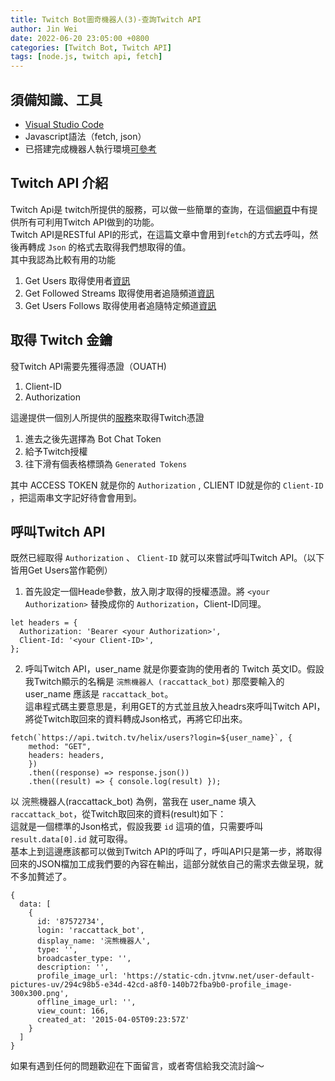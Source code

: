 ```yaml
---
title: Twitch Bot圖奇機器人(3)-查詢Twitch API
author: Jin Wei
date: 2022-06-20 23:05:00 +0800
categories: [Twitch Bot, Twitch API]
tags: [node.js, twitch api, fetch]
---
```


## 須備知識、工具

+ [Visual Studio Code](https://code.visualstudio.com/)
+ Javascript語法（fetch, json）
+ 已搭建完成機器人執行環境[可參考](https://jinwei0811.github.io/posts/TwitchBot/)

## Twitch API 介紹

Twitch Api是 twitch所提供的服務，可以做一些簡單的查詢，在這個[網頁](https://dev.twitch.tv/docs/api/reference)中有提供所有可利用Twitch API做到的功能。  
Twitch API是RESTful API的形式，在這篇文章中會用到`fetch`的方式去呼叫，然後再轉成 `Json` 的格式去取得我們想取得的值。  
其中我認為比較有用的功能

1. Get Users 取得使用者[資訊](https://dev.twitch.tv/docs/api/reference#get-users)
2. Get Followed Streams 取得使用者追隨頻道[資訊](https://dev.twitch.tv/docs/api/reference#get-followed-streams)
3. Get Users Follows 取得使用者追隨特定頻道[資訊](https://dev.twitch.tv/docs/api/reference#get-users-follows)

## 取得 Twitch 金鑰

發Twitch API需要先獲得憑證（OUATH)  

1. Client-ID
2. Authorization  

這邊提供一個別人所提供的[服務](https://twitchtokengenerator.com/)來取得Twitch憑證

1. 進去之後先選擇為 Bot Chat Token
2. 給予Twitch授權
3. 往下滑有個表格標頭為 `Generated Tokens`  

其中 ACCESS TOKEN 就是你的 `Authorization` , CLIENT ID就是你的 `Client-ID` ，把這兩串文字記好待會會用到。

## 呼叫Twitch API

既然已經取得 `Authorization` 、 `Client-ID` 就可以來嘗試呼叫Twitch API。（以下皆用Get Users當作範例）  

1. 首先設定一個Heade參數，放入剛才取得的授權憑證。將 `<your Authorization>` 替換成你的 `Authorization`，Client-ID同理。

```
let headers = {
  Authorization: 'Bearer <your Authorization>',
  Client-Id: '<your Client-ID>',
};
```

2. 呼叫Twitch API，user_name 就是你要查詢的使用者的 Twitch 英文ID。假設我Twitch顯示的名稱是 `浣熊機器人 (raccattack_bot)` 那麼要輸入的user_name 應該是 `raccattack_bot`。  
這串程式碼主要意思是，利用GET的方式並且放入headrs來呼叫Twitch API，將從Twitch取回來的資料轉成Json格式，再將它印出來。

```
fetch(`https://api.twitch.tv/helix/users?login=${user_name}`, {
    method: "GET",
    headers: headers,
    })
    .then((response) => response.json())
    .then((result) => { console.log(result) });
```

以 浣熊機器人(raccattack_bot) 為例，當我在 user_name 填入 `raccattack_bot`，從Twitch取回來的資料(result)如下：  
這就是一個標準的Json格式，假設我要 `id` 這項的值，只需要呼叫 `result.data[0].id` 就可取得。  
基本上到這邊應該都可以做到Twitch API的呼叫了，呼叫API只是第一步，將取得回來的JSON檔加工成我們要的內容在輸出，這部分就依自己的需求去做呈現，就不多加贅述了。

```
{
  data: [
    {
      id: '87572734',
      login: 'raccattack_bot',
      display_name: '浣熊機器人',
      type: '',
      broadcaster_type: '',
      description: '',
      profile_image_url: 'https://static-cdn.jtvnw.net/user-default-pictures-uv/294c98b5-e34d-42cd-a8f0-140b72fba9b0-profile_image-300x300.png',
      offline_image_url: '',
      view_count: 166,
      created_at: '2015-04-05T09:23:57Z'
    }
  ]
}
```
  
如果有遇到任何的問題歡迎在下面留言，或者寄信給我交流討論～